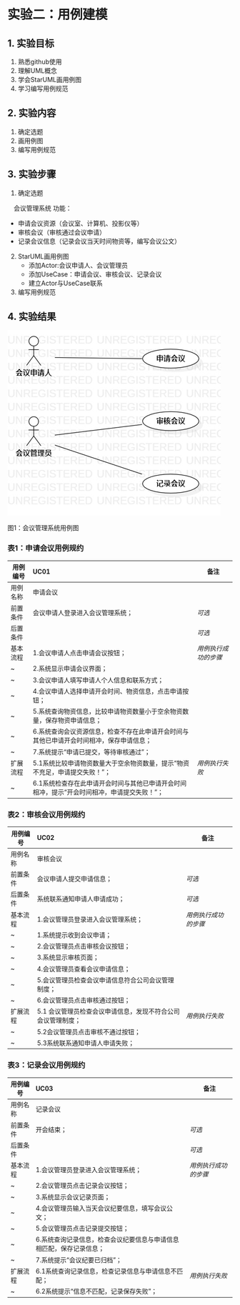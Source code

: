 # 实验二：用例建模

## 1. 实验目标

1. 熟悉github使用
2. 理解UML概念
3. 学会StarUML画用例图
4. 学习编写用例规范

## 2. 实验内容

1. 确定选题
2. 画用例图
3. 编写用例规范

## 3. 实验步骤

1. 确定选题


　会议管理系统 功能：
- 申请会议资源（会议室、计算机、投影仪等）
- 审核会议（审核通过会议申请）
- 记录会议信息（记录会议当天时间物资等，编写会议公文）
2. StarUML画用例图
   - 添加Actor:会议申请人、会议管理员
   - 添加UseCase：申请会议、审核会议、记录会议
   - 建立Actor与UseCase联系
3. 编写用例规范


## 4. 实验结果

![用例图](./mymodel1.jpg)

图1：会议管理系统用例图


### 表1：申请会议用例规约  

用例编号  | UC01 | 备注  
-|:-|-  
用例名称  | 申请会议  |   
前置条件  |   会议申请人登录进入会议管理系统；   | *可选*   
后置条件  |      | *可选*   
基本流程  | 1.会议申请人点击申请会议按钮；  |*用例执行成功的步骤*    
~| 2.系统显示申请会议界面；  |   
~| 3.会议申请人填写申请人个人信息和联系方式；  |   
~| 4.会议申请人选择申请开会时间、物资信息，点击申请按钮；   |   
~| 5.系统查询物资信息，比较申请物资数量小于空余物资数量，保存物资申请信息；   |  
~| 6.系统查询会议资源信息，检查不存在此申请开会时间与其他已申请开会时间相冲，保存申请信息；   |
~| 7.系统提示“申请已提交，等待审核通过”；   |
扩展流程  | 5.1系统比较申请物资数量大于空余物资数量，提示“物资不充足，申请提交失败！”；   |*用例执行失败*    
~| 6.1系统检查存在此申请开会时间与其他已申请开会时间相冲，提示“开会时间相冲，申请提交失败！”；   |  



### 表2：审核会议用例规约  

用例编号  | UC02 | 备注  
-|:-|-  
用例名称  | 审核会议  |   
前置条件  |   会议申请人提交申请信息；   | *可选*   
后置条件  |   系统联系通知申请人申请成功；   | *可选*   
基本流程  | 1.会议管理员登录进入会议管理系统；  |*用例执行成功的步骤*    
~| 1.系统提示收到会议申请；  |
~| 2.会议管理员点击审核会议按钮；  |   
~| 3.系统显示审核页面；   |   
~| 4.会议管理员查看会议申请信息；   |   
~| 5.会议管理员检查会议申请信息符合公司会议管理制度；  | 
~| 6.会议管理员点击审核通过按钮；   | 
扩展流程  | 5.1 会议管理员检查会议申请信息，发现不符合公司会议管理制度；  |*用例执行失败*    
~| 5.2会议管理员点击审核不通过按钮；   |  
~| 5.3系统联系通知申请人申请失败；   |  



### 表3：记录会议用例规约  

用例编号  | UC03 | 备注  
-|:-|-  
用例名称  | 记录会议  |   
前置条件  |   开会结束；   | *可选*   
后置条件  |      | *可选*   
基本流程  | 1.会议管理员登录进入会议管理系统；  |*用例执行成功的步骤*    
~| 2.会议管理员点击记录会议按钮；  |   
~| 3.系统显示会议记录页面；   |   
~| 4.会议管理员输入当天会议纪要信息，填写会议公文；   |   
~| 5.会议管理员点击记录提交按钮；  | 
~| 6.系统查询记录信息，检查会议纪要信息与申请信息相匹配，保存记录信息；   |
~| 7.系统提示“会议纪要已归档”；   |
扩展流程  | 6.1系统查询记录信息，检查记录信息与申请信息不匹配；   |*用例执行失败*    
~| 6.2系统提示“信息不匹配，记录保存失败”；  |  
